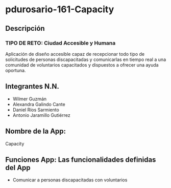 # pdurosario-161-Capacity

## Descripción
### TIPO DE RETO: Ciudad Accesible y Humana
Aplicación de diseño accesible capaz de recepcionar todo tipo de solicitudes de personas discapacitadas y comunicarlas en tiempo real a una comunidad de voluntarios capacitados y dispuestos a ofrecer una ayuda oportuna.

## Integrantes N.N.
- Wilmer Guzmán
- Alexandra Galindo Cante
- Daniel Ríos Sarmiento
- Antonio Jaramillo Gutiérrez

## Nombre de la App: 
Capacity

## Funciones App: Las funcionalidades definidas del App
- Comunicar a personas discapacitadas con voluntarios
